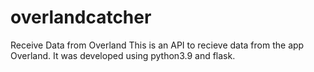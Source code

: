 # overlandcatcher
Receive Data from Overland
This is an API to recieve data from the app Overland.
It was developed using python3.9 and flask.
